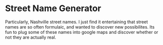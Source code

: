 # Street Name Generator
Particularly, Nashville street names. I just find it entertaining that street names are so often formulaic, and wanted to discover new possibilites. Its fun to plug some of these names into google maps and discover whether or not they are actually real.

